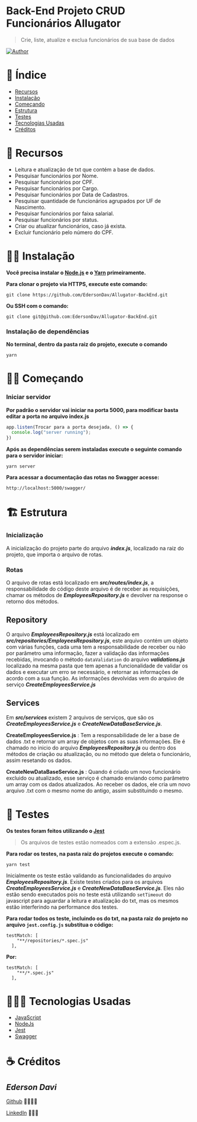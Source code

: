 # Back-End Projeto CRUD Funcionários Allugator

>Crie, liste, atualize e exclua funcionários de sua base de dados

[![Author](https://img.shields.io/badge/author-EdersonDav-000000?style=flat-square)](https://github.com/EdersonDav)

# 📌 Índice

- [Recursos](#-recursos)
- [Instalação](#-instalação)
- [Começando](#-começando)
- [Estrutura](#-estrutura)
- [Testes](#-testes)
- [Tecnologias Usadas](#-tecnologias-usadas)
- [Créditos](#-créditos)

# 🚀 Recursos

- Leitura e atualização de txt que contém a base de dados.
- Pesquisar funcionários por Nome.
- Pesquisar funcionários por CPF.
- Pesquisar funcionários por Cargo.
- Pesquisar funcionários por Data de Cadastros.
- Pesquisar quantidade de funcionários agrupados por UF de Nascimento.
- Pesquisar funcionários por faixa salarial.
- Pesquisar funcionários por status.
- Criar ou atualizar funcionários, caso já exista.
- Excluir funcionário pelo número do CPF.

# 👷🏿 Instalação

**Você precisa instalar o [Node.js](https://nodejs.org/en/download/) e o [Yarn](https://yarnpkg.com/) primeiramente.**

**Para clonar o projeto via HTTPS, execute este comando:**

`git clone https://github.com/EdersonDav/Allugator-BackEnd.git`

**Ou SSH com o comando:**

`git clone git@github.com:EdersonDav/Allugator-BackEnd.git`

### Instalação de dependências

**No terminal, dentro da pasta raiz do projeto, execute o comando**

`yarn`

# 🏃🏿 Começando

### Iniciar servidor

**Por padrão o servidor vai iniciar na porta 5000, para modificar basta editar a porta no arquivo index.js**

~~~javascript
app.listen(Trocar para a porta desejada, () => {
  console.log("server running");
})
~~~

**Após as dependências serem instaladas execute o seguinte comando para o servidor iniciar:**

`yarn server`

**Para acessar a documentação das rotas no Swagger acesse:**

`http://localhost:5000/swagger/`

# 🏗️ Estrutura

### Inicialização

A inicialização do projeto parte do arquivo _**index.js**_, localizado na raiz do projeto, que importa o arquivo de rotas.

### Rotas

O arquivo de rotas está localizado em _**src/routes/index.js**_, a responsabilidade do código deste arquivo é de receber as requisições, chamar os métodos de _**EmployeesRepository.js**_ e devolver na response o retorno dos métodos.

## Repository

O arquivo _**EmployeesRepository.js**_ está localizado em _**src/repositories/EmployeesRepository.js**_, este arquivo contém um objeto com várias funções, cada uma tem a responsabilidade de receber ou não por parâmetro uma informação, fazer a validação das informações recebidas, invocando o método `dataValidation` do arquivo _**validations.js**_ localizado na mesma pasta que tem apenas a funcionalidade de validar os dados e executar um erro se necessário, e retornar as informações de acordo com a sua função.
As informações devolvidas vem do arquivo de serviço _**CreateEmployeesService.js**_

## Services

Em _**src/services**_ existem 2 arquivos de serviços, que são os _**CreateEmployeesService.js**_ e _**CreateNewDataBaseService.js**_.

**CreateEmployeesService.js** : Tem a responsabilidade de ler a base de dados .txt e retornar um array de objetos com as suas informações. Ele é chamado no inicio do arquivo _**EmployeesRepository.js**_ ou dentro dos métodos de criação ou atualização, ou no método que deleta o funcionário, assim resetando os dados.

**CreateNewDataBaseService.js** : Quando é criado um novo funcionário excluido ou atualizado, esse serviço é chamado enviando como parâmetro um array com os dados atualizados. Ao receber os dados, ele cria um novo arquivo .txt com o mesmo nome do antigo, assim substituindo o mesmo.

# 🧪 Testes

**Os testes foram feitos utilizando o [Jest](https://jestjs.io/)**

> Os arquivos de testes estão nomeados com a extensão .espec.js.

**Para rodar os testes, na pasta raiz do projetos execute o comando:**

`yarn test`

Inicialmente os teste estão validando as funcionalidades do arquivo _**EmployeesRepository.js**_.
Existe testes criados para os arquivos _**CreateEmployeesService.js**_ e _**CreateNewDataBaseService.js**_. Eles não estão sendo executados pois no teste está utilizando `setTimeout` do javascript para aguardar a leitura e atualização do txt, mas os mesmos estão interferindo na performance dos testes.

**Para rodar todos os teste, incluindo os do txt, na pasta raiz do projeto no arquivo `jest.config.js` substitua o código:**

~~~
testMatch: [
    "**/repositories/*.spec.js"
  ],
~~~

**Por:**

~~~
testMatch: [
    "**/*.spec.js"
  ],
~~~


# 👨🏿‍💻 Tecnologias Usadas
* [JavaScript](https://developer.mozilla.org/en-US/docs/Web/JavaScript)
* [NodeJs](https://nodejs.org/en/)
* [Jest](https://jestjs.io/)
* [Swagger](https://swagger.io/)

# ☕ Créditos

## <i>Ederson Davi</i>

[Github](https://github.com/EdersonDav) 👨🏿‍🎓🚀

[LinkedIn](https://www.linkedin.com/in/silvaedersonqueiroz) 👨🏿‍👔
